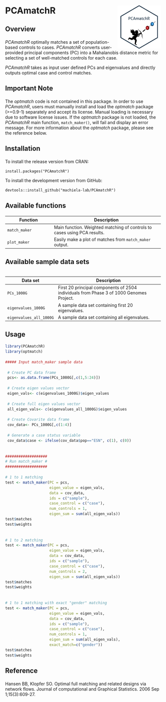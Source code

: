 
# PCAmatchR <img src="man/figures/hexsticker.png" width="140" align="right" />

<!-- badges: start -->
<!-- badges: end -->

<h2 id="overview">

Overview

</h2>

*PCAmatchR* optimally matches a set of population-based controls to cases. *PCAmatchR* converts user-provided principal components (PC) into a Mahalanobis distance metric for selecting a set of well-matched controls for each case.

*PCAmatchR* takes as input user defined PCs and eigenvalues and directly outputs optimal case and control matches.


<h2 id="important">

Important Note

</h2>

The *optmatch* code is not contained in this package.  In order to use *PCAmatchR*, users must manually install and load the *optmatch* package (>=0.9-1) separately and accept its license.  Manual loading is necessary due to software license issues.  If the *optmatch* package is not loaded, the *PCAmatchR* main function, `match_maker()`, will fail and display an error message.  For more information about the *optmatch* package, please see the reference below.

<h2 id="install">

Installation

</h2>

To install the release version from CRAN:

    install.packages("PCAmatchR")

To install the development version from GitHub:

    devtools::install_github("machiela-lab/PCAmatchR")

<h2 id="available-functions">

Available functions

</h2>

<table>
<colgroup>
<col width="30%" />
<col width="70%" />
</colgroup>
<thead>
<tr class="header">
<th>Function</th>
<th>Description</th>
</tr>
</thead>
<tbody>
<td><code>match_maker</code></td>
<td>Main function. Weighted matching of controls to cases using PCA results.</td>
</tr>
<td><code>plot_maker</code></td>
<td>Easily make a plot of matches from <code>match_maker</code> output.</td>
</tr>
</tbody>
<table>

<h2 id="available-datasets">

Available sample data sets

</h2>

<table>
<colgroup>
<col width="30%" />
<col width="70%" />
</colgroup>
<thead>
<tr class="header">
<th>Data set</th>
<th>Description</th>
</tr>
</thead>
<tbody>
<tr class="odd">
<td><code>PCs_1000G</code></td>
<td>First 20 principal components of 2504 individuals from Phase 3 of 1000 Genomes Project.</td>
</tr>
<tr class="odd">
<td><code>eigenvalues_1000G</code></td>
<td>A sample data set containing first 20 eigenvalues.</td>
</tr>
<tr class="odd">
<td><code>eigenvalues_all_1000G</code></td>
<td>A sample data set containing all eigenvalues.</td>
</tr>
</tbody>
<table>

## Usage
``` r
library(PCAmatchR)
library(optmatch)

##### Input match_maker sample data

 # Create PC data frame
 pcs<- as.data.frame(PCs_1000G[,c(1,5:24)])

 # Create eigen values vector
 eigen_vals<- c(eigenvalues_1000G)$eigen_values
 
 # Create full eigen values vector
 all_eigen_vals<- c(eigenvalues_all_1000G)$eigen_values

 # Create Covarite data frame
 cov_data<- PCs_1000G[,c(1:4)]

 # Generate a case status variable
 cov_data$case <- ifelse(cov_data$pop=="ESN", c(1), c(0))


###################
# Run match_maker #
###################

# 1 to 1 matching
test <- match_maker(PC = pcs,
                    eigen_value = eigen_vals,
                    data = cov_data,
                    ids = c("sample"),
                    case_control = c("case"),
                    num_controls = 1,
                    eigen_sum = sum(all_eigen_vals))
test$matches
test$weights


# 1 to 2 matching
test <- match_maker(PC = pcs,
                    eigen_value = eigen_vals,
                    data = cov_data,
                    ids = c("sample"),
                    case_control = c("case"),
                    num_controls = 2,
                    eigen_sum = sum(all_eigen_vals))
test$matches
test$weights


# 1 to 1 matching with exact "gender" matching
test <- match_maker(PC = pcs,
                    eigen_value = eigen_vals,
                    data = cov_data,
                    ids = c("sample"),
                    case_control = c("case"),
                    num_controls = 1,
                    eigen_sum = sum(all_eigen_vals),
                    exact_match=c("gender"))
test$matches
test$weights

```

<h2 id="reference">

Reference

</h2>

Hansen BB, Klopfer SO. Optimal full matching and related designs via network flows. Journal of computational and Graphical Statistics. 2006 Sep 1;15(3):609-27.

